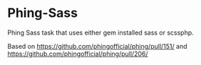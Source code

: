 # Phing-Sass
Phing Sass task that uses either gem installed sass or scssphp.

Based on https://github.com/phingofficial/phing/pull/151/ and https://github.com/phingofficial/phing/pull/206/

<sass style="compact" trace="yes" unixnewlines="yes" outputpath="${projectOne}/public/assets/css" failonerror="yes">
    <fileset refid="scssToCompile"/>
</sass>

